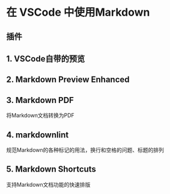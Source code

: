 # 在 VSCode 中使用Markdown

## 插件

## 1. VSCode自带的预览

## 2. Markdown Preview Enhanced

## 3. Markdown PDF

将Markdown文档转换为PDF

## 4. markdownlint

规范Markdown的各种标记的用法，换行和空格的问题、标题的排列

## 5. Markdown Shortcuts

支持Markdown文档功能的快速排版
